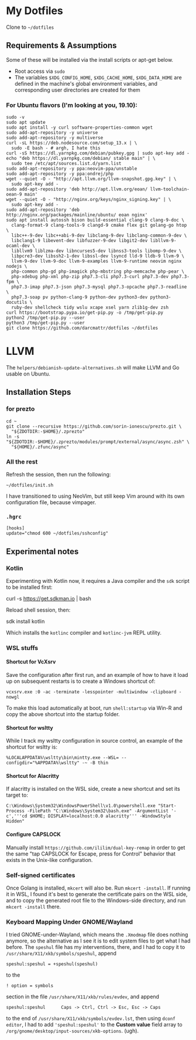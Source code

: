 # My Dotfiles

Clone to `~/dotfiles`

## Requirements & Assumptions

Some of these will be installed via the install scripts or apt-get below.

* Root access via `sudo`
* The variables `$XDG_CONFIG_HOME`, `$XDG_CACHE_HOME`, `$XDG_DATA_HOME` are
    defined in the machine's global environment variables, and corresponding
    user directories are created for them

### For Ubuntu flavors (I'm looking at you, 19.10):

    sudo -v
    sudo apt update
    sudo apt install -y curl software-properties-common wget
    sudo add-apt-repository -y universe
    sudo add-apt-repository -y multiverse
    curl -sL https://deb.nodesource.com/setup_13.x | \
      sudo -E bash - # argh, I hate this
    curl -sS https://dl.yarnpkg.com/debian/pubkey.gpg | sudo apt-key add -
    echo "deb https://dl.yarnpkg.com/debian/ stable main" | \
      sudo tee /etc/apt/sources.list.d/yarn.list
    sudo add-apt-repository -y ppa:neovim-ppa/unstable
    sudo add-apt-repository -y ppa:ondrej/php
    wget --quiet -O - "http://apt.llvm.org/llvm-snapshot.gpg.key" | \
      sudo apt-key add -
    sudo add-apt-repository 'deb http://apt.llvm.org/eoan/ llvm-toolchain-oean-9 main'
    wget --quiet -O - "http://nginx.org/keys/nginx_signing.key" | \
      sudo apt-key add -
    sudo add-apt-repository 'deb http://nginx.org/packages/mainline/ubuntu/ eoan nginx'
    sudo apt install autossh bison build-essential clang-9 clang-9-doc \
      clang-format-9 clang-tools-9 clangd-9 cmake flex git golang-go htop \
      libc++-9-dev libc++abi-9-dev libclang-9-dev libclang-common-9-dev \
      libclang1-9 libevent-dev libfuzzer-9-dev libgit2-dev libllvm-9-ocaml-dev \
      libllvm9 liblzma-dev libncurses5-dev libnss3-tools libomp-9-dev \
      libpcre3-dev libssh2-1-dev libssl-dev lsyncd lld-9 lldb-9 llvm-9 \ 
      llvm-9-dev llvm-9-doc llvm-9-examples llvm-9-runtime neovim nginx nodejs \
      php-common php-gd php-imagick php-mbstring php-memcache php-pear \ 
      php-xdebug php-xml php-zip php7.3-cli php7.3-curl php7.3-dev php7.3-fpm \
      php7.3-imap php7.3-json php7.3-mysql php7.3-opcache php7.3-readline \ 
      php7.3-soap pv python-clang-9 python-dev python3-dev python3-docutils \ 
      ruby-dev shellcheck tidy wslu xcape xsel yarn zlib1g-dev zsh
    curl https://bootstrap.pypa.io/get-pip.py -o /tmp/get-pip.py
    python2 /tmp/get-pip.py --user
    python3 /tmp/get-pip.py --user
    git clone https://github.com/darcmattr/dotfiles ~/dotfiles

# LLVM

The `helpers/debianish-update-alternatives.sh` will make LLVM and Go usable on
Ubuntu.

## Installation Steps

### for prezto

    cd ~
    git clone --recursive https://github.com/sorin-ionescu/prezto.git \
      "${ZDOTDIR:-$HOME}/.zprezto"
    ln -s "${ZDOTDIR:-$HOME}/.zprezto/modules/prompt/external/async/async.zsh" \
      "${HOME}/.zfunc/async"

### All the rest

Refresh the session, then run the following:

    ~/dotfiles/init.sh

I have transitioned to using NeoVim, but still keep Vim around with its own
configuration file, because vimpager.

### `.hgrc`

    [hooks]
    update="chmod 600 ~/dotfiles/sshconfig"

## Experimental notes

### Kotlin

Experimenting with Kotlin now, it requires a Java compiler and the `sdk` script
to be installed first:
  
  curl -s https://get.sdkman.io | bash
  
Reload shell session, then:

  sdk install kotlin

Which installs the `kotlinc` compiler and `kotlinc-jvm` REPL utility.

### WSL stuffs

#### Shortcut for VcXsrv

Save the configuration after first run, and an example of how to have it load up
on subsequent restarts is to create a Windows shortcut of:

    vcxsrv.exe :0 -ac -terminate -lesspointer -multiwindow -clipboard -nowgl

To make this load automatically at boot, run `shell:startup` via Win-R and copy
the above shortcut into the startup folder.

#### Shortcut for wsltty

While I track my wsltty configuration in source control, an example of the
shortcut for wsltty is:

    %LOCALAPPDATA%\wsltty\bin\mintty.exe --WSL= --configdir="%APPDATA%\wsltty" -~ -B thin

#### Shortcut for Alacritty

If alacritty is installed on the WSL side, create a new shortcut and set its
target to:

    C:\Windows\System32\WindowsPowerShell\v1.0\powershell.exe "Start-Process -FilePath "C:\Windows\System32\bash.exe" -ArgumentList '-c','''cd $HOME; DISPLAY=localhost:0.0 alacritty''' -WindowStyle Hidden"

#### Configure CAPSLOCK

Manually install `https://github.com/ililim/dual-key-remap` in order to get the
same "tap CAPSLOCK for Escape, press for Control" behavior that exists in the
Unix-like configuration. 

### Self-signed certificates

Once Golang is installed, `mkcert` will also be. Run `mkcert -install`. If
running it in WSL, I found it's best to generate the certificate pairs on the
WSL side, and to copy the generated root file to the Windows-side directory, and
run `mkcert -install` there.

### Keyboard Mapping Under GNOME/Wayland

I tried GNOME-under-Wayland, which means the `.Xmodmap` file does nothing
anymore, so the alternative as I see it is to edit system files to get what
I had before. The `speshul` file has my interventions, there, and I had to copy
it to `/usr/share/X11/xkb/symbols/speshul`, append

    speshul:speshul = +speshul(speshul)

to the

    ! option = symbols

section in the file `/usr/share/X11/xkb/rules/evdev`, and append

    speshul:speshul      Caps -> Ctrl, Ctrl -> Esc, Esc -> Caps

to the end of `/usr/share/X11/xkb/symbols/evdev.lst`, then using `dconf editor`,
I had to add `'speshul:speshul'` to the **Custom value** field array to
`/org/gnome/desktop/input-sources/xkb-options`. (ugh).

[Git]: http://git-scm.com
